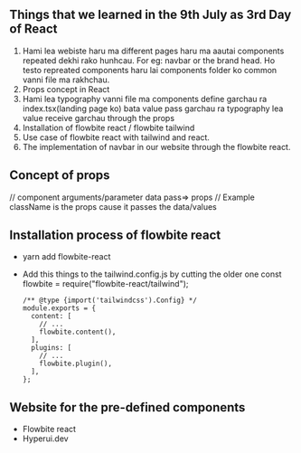 ## Things that we learned in the 9th July as 3rd Day of React
1. Hami lea webiste haru ma different pages haru ma aautai components repeated dekhi rako hunhcau. For eg: navbar or the brand head.
  Ho testo repreated components haru lai components folder ko common vanni file ma rakhchau.
2. Props concept in React
3. Hami lea typography vanni file ma components define garchau ra index.tsx(landing page ko) bata value pass garchau ra typography lea value receive garchau through the props
4. Installation of flowbite react / flowbite tailwind 
5. Use case of flowbite react with tailwind and react.
6. The implementation of navbar in our website through the flowbite react.

## Concept of props
// component arguments/parameter data pass=> props
// Example className is the props cause it passes the data/values

## Installation process of flowbite react
- yarn add flowbite-react
- Add this things to the tailwind.config.js by cutting the older one
      const flowbite = require("flowbite-react/tailwind");

      /** @type {import('tailwindcss').Config} */
      module.exports = {
        content: [
          // ...
          flowbite.content(),
        ],
        plugins: [
          // ...
          flowbite.plugin(),
        ],
      };


## Website for the pre-defined components
- Flowbite react
- Hyperui.dev
